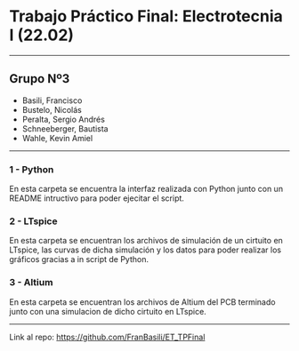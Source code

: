 # Trabajo Práctico Final: Electrotecnia I (22.02)
-------------------------------------------------
## Grupo Nº3
* Basili, Francisco
* Bustelo, Nicolás
* Peralta,  Sergio Andrés
* Schneeberger, Bautista
* Wahle, Kevin Amiel

-------------------------------------------------
### 1 - Python
En esta carpeta se encuentra la interfaz realizada con Python junto con un README intructivo para poder ejecitar el script.

### 2 - LTspice
En esta carpeta se encuentran los archivos de simulación de un cirtuito en LTspice, las curvas de dicha simulación y los datos para poder realizar los gráficos gracias a in script de Python.

### 3 - Altium
En esta carpeta se encuentran los archivos de Altium del PCB terminado junto con una simulacion de dicho cirtuito en LTspice.

-------------------------------------------------
Link al repo: https://github.com/FranBasili/ET_TPFinal
